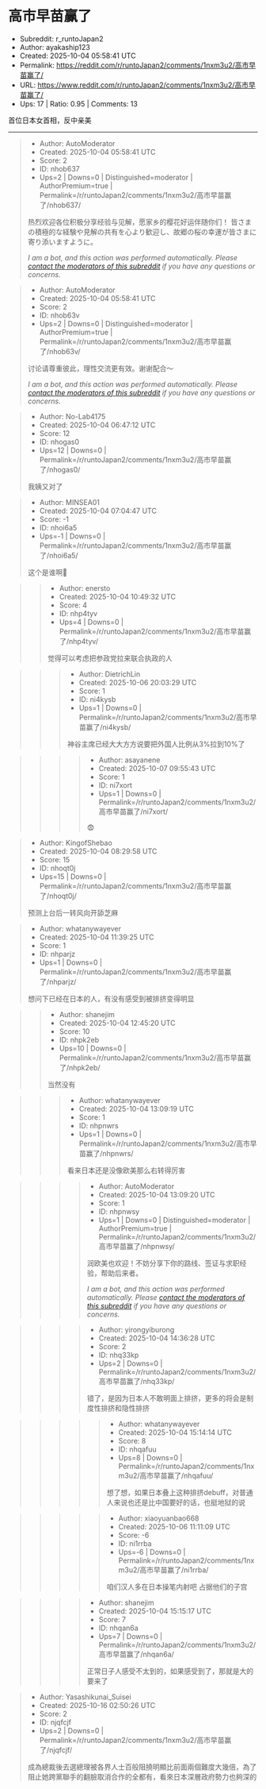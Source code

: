 # 高市早苗赢了

- Subreddit: r_runtoJapan2
- Author: ayakaship123
- Created: 2025-10-04 05:58:41 UTC
- Permalink: https://reddit.com/r/runtoJapan2/comments/1nxm3u2/高市早苗赢了/
- URL: https://www.reddit.com/r/runtoJapan2/comments/1nxm3u2/高市早苗赢了/
- Ups: 17 | Ratio: 0.95 | Comments: 13


首位日本女首相，反中亲美


---

> - Author: AutoModerator
> - Created: 2025-10-04 05:58:41 UTC
> - Score: 2
> - ID: nhob637
> - Ups=2 | Downs=0 | Distinguished=moderator | AuthorPremium=true | Permalink=/r/runtoJapan2/comments/1nxm3u2/高市早苗赢了/nhob637/
>
> 热烈欢迎各位积极分享经验与见解，愿家乡的樱花好运伴随你们！
> 皆さまの積極的な経験や見解の共有を心より歓迎し、故郷の桜の幸運が皆さまに寄り添いますように。
> 
> *I am a bot, and this action was performed automatically. Please [contact the moderators of this subreddit](/message/compose/?to=/r/runtoJapan2) if you have any questions or concerns.*

> - Author: AutoModerator
> - Created: 2025-10-04 05:58:41 UTC
> - Score: 2
> - ID: nhob63v
> - Ups=2 | Downs=0 | Distinguished=moderator | AuthorPremium=true | Permalink=/r/runtoJapan2/comments/1nxm3u2/高市早苗赢了/nhob63v/
>
> 讨论请尊重彼此，理性交流更有效。谢谢配合～
> 
> 
> *I am a bot, and this action was performed automatically. Please [contact the moderators of this subreddit](/message/compose/?to=/r/runtoJapan2) if you have any questions or concerns.*

> - Author: No-Lab4175
> - Created: 2025-10-04 06:47:12 UTC
> - Score: 12
> - ID: nhogas0
> - Ups=12 | Downs=0 | Permalink=/r/runtoJapan2/comments/1nxm3u2/高市早苗赢了/nhogas0/
>
> 我姨又对了

> - Author: MINSEA01
> - Created: 2025-10-04 07:04:47 UTC
> - Score: -1
> - ID: nhoi6a5
> - Ups=-1 | Downs=0 | Permalink=/r/runtoJapan2/comments/1nxm3u2/高市早苗赢了/nhoi6a5/
>
> 这个是谁啊🤔

>> - Author: enersto
>> - Created: 2025-10-04 10:49:32 UTC
>> - Score: 4
>> - ID: nhp4tyv
>> - Ups=4 | Downs=0 | Permalink=/r/runtoJapan2/comments/1nxm3u2/高市早苗赢了/nhp4tyv/
>>
>> 觉得可以考虑把参政党拉来联合执政的人

>>> - Author: DietrichLin
>>> - Created: 2025-10-06 20:03:29 UTC
>>> - Score: 1
>>> - ID: ni4kysb
>>> - Ups=1 | Downs=0 | Permalink=/r/runtoJapan2/comments/1nxm3u2/高市早苗赢了/ni4kysb/
>>>
>>> 神谷主席已经大大方方说要把外国人比例从3%拉到10%了

>>>> - Author: asayanene
>>>> - Created: 2025-10-07 09:55:43 UTC
>>>> - Score: 1
>>>> - ID: ni7xort
>>>> - Ups=1 | Downs=0 | Permalink=/r/runtoJapan2/comments/1nxm3u2/高市早苗赢了/ni7xort/
>>>>
>>>> 😨

> - Author: KingofShebao
> - Created: 2025-10-04 08:29:58 UTC
> - Score: 15
> - ID: nhoqt0j
> - Ups=15 | Downs=0 | Permalink=/r/runtoJapan2/comments/1nxm3u2/高市早苗赢了/nhoqt0j/
>
> 预测上台后一转风向开舔芝麻

> - Author: whatanywayever
> - Created: 2025-10-04 11:39:25 UTC
> - Score: 1
> - ID: nhparjz
> - Ups=1 | Downs=0 | Permalink=/r/runtoJapan2/comments/1nxm3u2/高市早苗赢了/nhparjz/
>
> 想问下已经在日本的人，有没有感受到被排挤变得明显

>> - Author: shanejim
>> - Created: 2025-10-04 12:45:20 UTC
>> - Score: 10
>> - ID: nhpk2eb
>> - Ups=10 | Downs=0 | Permalink=/r/runtoJapan2/comments/1nxm3u2/高市早苗赢了/nhpk2eb/
>>
>> 当然没有

>>> - Author: whatanywayever
>>> - Created: 2025-10-04 13:09:19 UTC
>>> - Score: 1
>>> - ID: nhpnwrs
>>> - Ups=1 | Downs=0 | Permalink=/r/runtoJapan2/comments/1nxm3u2/高市早苗赢了/nhpnwrs/
>>>
>>> 看来日本还是没像欧美那么右转得厉害

>>>> - Author: AutoModerator
>>>> - Created: 2025-10-04 13:09:20 UTC
>>>> - Score: 1
>>>> - ID: nhpnwsy
>>>> - Ups=1 | Downs=0 | Distinguished=moderator | AuthorPremium=true | Permalink=/r/runtoJapan2/comments/1nxm3u2/高市早苗赢了/nhpnwsy/
>>>>
>>>> 润欧美也欢迎！不妨分享下你的路线、签证与求职经验，帮助后来者。
>>>> 
>>>> 
>>>> *I am a bot, and this action was performed automatically. Please [contact the moderators of this subreddit](/message/compose/?to=/r/runtoJapan2) if you have any questions or concerns.*

>>>> - Author: yirongyiburong
>>>> - Created: 2025-10-04 14:36:28 UTC
>>>> - Score: 2
>>>> - ID: nhq33kp
>>>> - Ups=2 | Downs=0 | Permalink=/r/runtoJapan2/comments/1nxm3u2/高市早苗赢了/nhq33kp/
>>>>
>>>> 错了，是因为日本人不敢明面上排挤，更多的将会是制度性排挤和隐性排挤

>>>>> - Author: whatanywayever
>>>>> - Created: 2025-10-04 15:14:14 UTC
>>>>> - Score: 8
>>>>> - ID: nhqafuu
>>>>> - Ups=8 | Downs=0 | Permalink=/r/runtoJapan2/comments/1nxm3u2/高市早苗赢了/nhqafuu/
>>>>>
>>>>> 想了想，如果日本叠上这种排挤debuff，对普通人来说也还是比中国要好的话，也挺地狱的说

>>>>> - Author: xiaoyuanbao668
>>>>> - Created: 2025-10-06 11:11:09 UTC
>>>>> - Score: -6
>>>>> - ID: ni1rrba
>>>>> - Ups=-6 | Downs=0 | Permalink=/r/runtoJapan2/comments/1nxm3u2/高市早苗赢了/ni1rrba/
>>>>>
>>>>> 咱们汉人多在日本操笔内射吧 占据他们的子宫

>>>> - Author: shanejim
>>>> - Created: 2025-10-04 15:15:17 UTC
>>>> - Score: 7
>>>> - ID: nhqan6a
>>>> - Ups=7 | Downs=0 | Permalink=/r/runtoJapan2/comments/1nxm3u2/高市早苗赢了/nhqan6a/
>>>>
>>>> 正常日子人感受不太到的，如果感受到了，那就是大的要来了

> - Author: Yasashikunai_Suisei
> - Created: 2025-10-16 02:50:26 UTC
> - Score: 2
> - ID: njqfcjf
> - Ups=2 | Downs=0 | Permalink=/r/runtoJapan2/comments/1nxm3u2/高市早苗赢了/njqfcjf/
>
> 成為總裁後去選總理被各界人士百般阻撓明顯比前面兩個難度大幾倍，為了阻止她跨黨聯手的翻臉取消合作的全都有，看來日本深層政府勢力也夠深的
